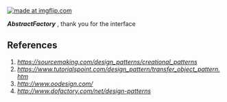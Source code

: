 <a href="https://imgflip.com/i/1kz0v7"><img src="https://i.imgflip.com/1kz0v7.jpg" title="made at imgflip.com"/></a>

***AbstractFactory*** , thank you for the interface


## References
1. _https://sourcemaking.com/design_patterns/creational_patterns_
2. _https://www.tutorialspoint.com/design_pattern/transfer_object_pattern.htm_
3. _http://www.oodesign.com/_
4. _http://www.dofactory.com/net/design-patterns_
